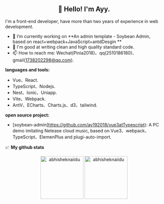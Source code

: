 <h2 align="center">👋 Hello! I'm Ayy.</h2>


I'm a front-end developer, have more than two years of experience in web development.

- 🔭 I’m currently working on **An admin template - Soybean Admin, based on react+webpack+JavaScript+antdDesgin **
- 🌱 I'm good at writing clean and high quality standard code.
- 📫 How to reach me: Wechat(Pinia2018)、qq(2510186180)、gmail(1738202298@qq.com).

**languages and tools:**  

- Vue、React.
- TypeScript、Nodejs.
- Nest、Ionic、Uniapp.
- Vite、Webpack.
- AntV、ECharts、Charts.js、d3、tailwind.


**open source project:**  
- [soybean-admin]https://github.com/ay192018/vue3atTypescript): A PC demo imitating Netease cloud music, based on Vue3、webpack、TypeScript、ElemenPlus and plugi-auto-import.

 
📈  **My github stats**

<p align="center" display="flex" justify-content='space-between'> 
 <img height="137px" src="https://github-readme-stats.vercel.app/api/top-langs?username=ay192018&hide_title=true&hide_border=true&layout=compact&bg_color=0,73FA79,73FDFF,D783FF&theme=graywhite&locale=cn" alt="abhisheknaiidu" />
  <img height="137px" src="https://github-readme-stats.vercel.app/api?username=ay192018&show_icons=true&theme=synthwave" alt="abhisheknaiidu" />
</p>



